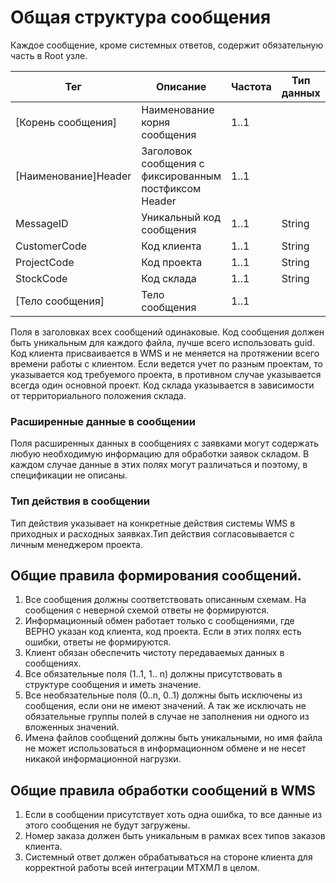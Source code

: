 # Общая структура сообщения
Каждое сообщение, кроме системных ответов, содержит обязательную часть в Root узле.

Тег | Описание | Частота | Тип данных | Размер поля | Комментарий
----|----------|---------|------------|-------------|------------
[Корень сообщения] | Наименование корня сообщения | 1..1 | | |
[Наименование]Header | Заголовок сообщения с фиксированным постфиксом Header | 1..1 | | | 
MessageID | Уникальный код сообщения | 1..1 | String | 50 | GUID
CustomerCode | Код клиента | 1..1 | String | 20 |
ProjectCode | Код проекта | 1..1 | String | 20 | 
StockCode | Код склада | 1..1 | String | 20 | 
[Тело сообщения] | Тело сообщения | 1..1 | | | 

Поля в заголовках всех сообщений одинаковые. Код сообщения должен быть уникальным для каждого файла, лучше всего использовать guid. Код клиента присваивается в WMS и не меняется на протяжении всего времени работы с клиентом. Если ведется учет по разным проектам, то указывается код требуемого проекта, в противном случае указывается всегда один основной проект. Код склада указывается в зависимости от территориального положения склада.

### Расширенные данные в сообщении
Поля расширенных данных в сообщениях с заявками могут содержать любую необходимую информацию для обработки заявок складом. В каждом случае данные в этих полях могут различаться и поэтому, в спецификации не описаны.

### Тип действия в сообщении
Тип действия указывает на конкретные действия системы WMS в приходных и расходных заявках.Тип действия согласовывается с личным менеджером проекта.

## Общие правила формирования сообщений.
1. Все сообщения должны соответствовать описанным схемам. На сообщения с неверной схемой ответы не формируются.
2. Информационный обмен работает только с сообщениями, где ВЕРНО указан код клиента, код проекта. Если в этих полях есть ошибки, ответы не формируются.
3. Клиент обязан обеспечить чистоту передаваемых данных в сообщениях.
4. Все обязательные поля (1..1, 1.. n) должны присутствовать в структуре сообщения и иметь значение.
5. Все необязательные поля (0..n, 0..1) должны быть исключены из сообщения, если они не имеют значений. А так же исключать не обязательные группы полей в случае не заполнения ни одного из вложенных значений.
6. Имена файлов сообщений должны быть уникальными, но имя файла не может использоваться в информационном обмене и не несет никакой информационной нагрузки.

## Общие правила обработки сообщений в WMS
1. Если в сообщении присутствует хоть одна ошибка, то все данные из этого сообщения не будут загружены.
2. Номер заказа должен быть уникальным в рамках всех типов заказов клиента.
3. Системный ответ должен обрабатываться на стороне клиента для корректной работы всей интеграции МТХМЛ в целом.
